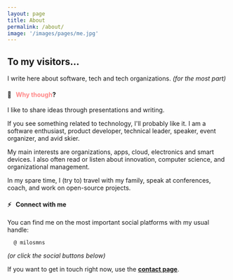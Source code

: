 ```yaml
---
layout: page
title: About
permalink: /about/
image: '/images/pages/me.jpg'
---
```


## To my visitors…

I write here about software, tech and tech organizations. _(for the most part)_

#### 🤔 &nbsp; <font color="#F88">Why though</font>?

I like to share ideas through presentations and writing.

If you see something related to technology, I'll probably like it.
I am a software enthusiast, product developer, technical leader, speaker, event organizer, and avid skier.

My main interests are organizations, apps, cloud, electronics and smart devices.
I also often read or listen about innovation, computer science, and organizational management.

In my spare time, I (try to) travel with my family, speak at conferences, coach, and work on open-source projects.

#### ⚡️ &nbsp; Connect with me

You can find me on the most important social platforms with my usual handle:

```
  @ milosmns
```

*(or click the social buttons below)*

If you want to get in touch right now, use the **[contact page](/contact)**.
